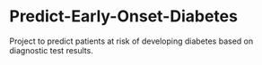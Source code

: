 # Predict-Early-Onset-Diabetes
Project to predict patients at risk  of developing diabetes based on diagnostic test results.
